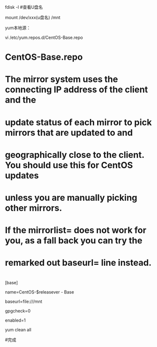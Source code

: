 fdisk -l #查看U盘名

mount /dev/xxx(u盘名) /mnt



yum本地源：



vi /etc/yum.repos.d/CentOS-Base.repo



# CentOS-Base.repo

#

# The mirror system uses the connecting IP address of the client and the

# update status of each mirror to pick mirrors that are updated to and

# geographically close to the client.  You should use this for CentOS updates

# unless you are manually picking other mirrors.

#

# If the mirrorlist= does not work for you, as a fall back you can try the

# remarked out baseurl= line instead.

#

#



[base]

name=CentOS-$releasever - Base

baseurl=file:///mnt

gpgcheck=0

enabled=1



yum clean all



#完成